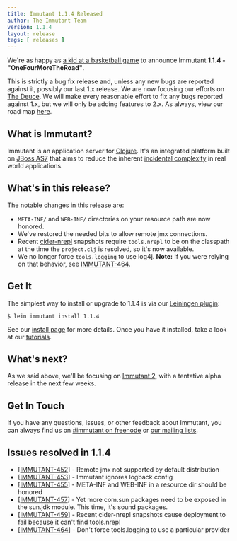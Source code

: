 ```yaml
---
title: Immutant 1.1.4 Released
author: The Immutant Team
version: 1.1.4
layout: release
tags: [ releases ]
---
```


We're as happy as
[a kid at a basketball game](https://www.youtube.com/watch?v=1uFU4D1pQqo)
to announce Immutant **1.1.4 - "OneFourMoreTheRoad"**.

This is strictly a bug fix release and, unless any new bugs are
reported against it, possibly our last 1.x release. We are now
focusing our efforts on [The Deuce](/news/2014/04/02/the-deuce/). We will
make every reasonable effort to fix any bugs reported against 1.x, but
we will only be adding features to 2.x. As always, view our road map
[here](https://issues.jboss.org/browse/IMMUTANT).

## What is Immutant?

Immutant is an application server for
[Clojure](http://clojure.org). It's an integrated platform built on
[JBoss AS7](http://www.jboss.org/as7) that aims to reduce the inherent
[incidental complexity](http://en.wikipedia.org/wiki/Accidental_complexity)
in real world applications.

## What's in this release?

The notable changes in this release are:

* `META-INF/` and `WEB-INF/` directories on your resource path are now
  honored.
* We've restored the needed bits to allow remote jmx connections.
* Recent [cider-nrepl](https://github.com/clojure-emacs/cider-nrepl)
  snapshots require `tools.nrepl` to be on the classpath at the time
  the `project.clj` is resolved, so it's now available.
* We no longer force `tools.logging` to use log4j. **Note:** If you were
  relying on that behavior, see
  [IMMUTANT-464](https://issues.jboss.org/browse/IMMUTANT-464'>IMMUTANT-464).

## Get It

The simplest way to install or upgrade to 1.1.4 is via our
[Leiningen plugin](https://clojars.org/lein-immutant):

    $ lein immutant install 1.1.4

See our [install page](/install/) for more details. Once you have it
installed, take a look at our [tutorials](/tutorials/).

## What's next?

As we said above, we'll be focusing on
[Immutant 2](/news/2014/04/02/the-deuce/), with a tentative alpha
release in the next few weeks.

## Get In Touch

If you have any questions, issues, or other feedback about Immutant,
you can always find us on [#immutant on freenode](/community/) or
[our mailing lists](/community/mailing_lists).

## Issues resolved in 1.1.4

<ul>
<li>[<a href='https://issues.jboss.org/browse/IMMUTANT-452'>IMMUTANT-452</a>] -         Remote jmx not supported by default distribution</li>
<li>[<a href='https://issues.jboss.org/browse/IMMUTANT-453'>IMMUTANT-453</a>] -         Immutant ignores logback config</li>
<li>[<a href='https://issues.jboss.org/browse/IMMUTANT-455'>IMMUTANT-455</a>] -         META-INF and WEB-INF in a resource dir should be honored</li>
<li>[<a href='https://issues.jboss.org/browse/IMMUTANT-457'>IMMUTANT-457</a>] -         Yet more com.sun packages need to be exposed in the sun.jdk module. This time, it&#39;s sound packages.</li>
<li>[<a href='https://issues.jboss.org/browse/IMMUTANT-459'>IMMUTANT-459</a>] -         Recent cider-nrepl snapshots cause deployment to fail because it can&#39;t find tools.nrepl</li>
<li>[<a href='https://issues.jboss.org/browse/IMMUTANT-464'>IMMUTANT-464</a>] -         Don&#39;t force tools.logging to use a particular provider</li>
</ul>
